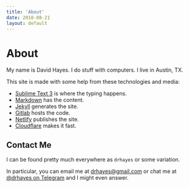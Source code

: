 ```yaml
---
title: 'About'
date: 2018-08-21
layout: default
---
```


# About

My name is David Hayes. I do stuff with computers. I live in Austin, TX.

This site is made with some help from these technologies and media:

* [Sublime Text 3][sublime] is where the typing happens.
* [Markdown][] has the content.
* [Jekyll][] generates the site.
* [Gitlab][] hosts the code.
* [Netlify][] publishes the site.
* [Cloudflare][] makes it fast.

## Contact Me

I can be found pretty much everywhere as `drhayes` or some variation.

In particular, you can email me at <a href="mailto:drhayes@gmail.com">drhayes@gmail.com</a> or chat me at <a href="https://t.me/drhayes">@drhayes on Telegram</a> and I might even answer.

[sublime]: https://www.sublimetext.com/3
[markdown]: https://daringfireball.net/projects/markdown/
[jekyll]: https://jekyllrb.com
[gitlab]: https://about.gitlab.com/
[netlify]: https://netlify.com
[cloudflare]: https://www.cloudflare.com/
